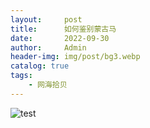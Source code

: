 ```yaml
---
layout:     post
title:      如何鉴别蒙古马
date:       2022-09-30
author:     Admin
header-img: img/post/bg3.webp
catalog: true
tags:
    - 网海拾贝
---
```

![test](https://img.locyoo.com/1092.jpg)